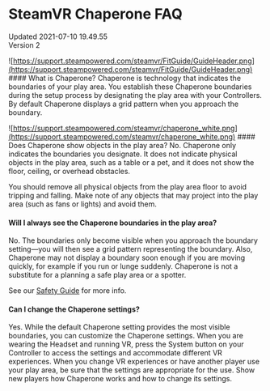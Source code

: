 # SteamVR Chaperone FAQ
Updated 2021-07-10 19.49.55  
Version 2  

![https://support.steampowered.com/steamvr/FitGuide/GuideHeader.png](https://support.steampowered.com/steamvr/FitGuide/GuideHeader.png)  #### What is Chaperone?
Chaperone is technology that indicates the boundaries of your play area. You establish these Chaperone boundaries during the setup process by designating the play area with your Controllers.  By default Chaperone displays a grid pattern when you approach the boundary.  
  
![https://support.steampowered.com/steamvr/chaperone_white.png](https://support.steampowered.com/steamvr/chaperone_white.png)  #### Does Chaperone show objects in the play area?
No. Chaperone only indicates the boundaries you designate. It does not indicate physical objects in the play area, such as a table or a pet, and it does not show the floor, ceiling, or overhead obstacles.  
  
You should remove all physical objects from the play area floor to avoid tripping and falling. Make note of any objects that may project into the play area (such as fans or lights) and avoid them.  
  
#### Will I always see the Chaperone boundaries in the play area? 
No. The boundaries only become visible when you approach the boundary setting—you will then see a grid pattern representing the boundary.  Also, Chaperone may not display a boundary soon enough if you are moving quickly, for example if you run or lunge suddenly. Chaperone is not a substitute for a planning a safe play area or a spotter.  
  
See our [Safety Guide](https://steamcdn-a.akamaihd.net/store/valve_index/ValveIndexSafetyAndMaintenanceInfo.pdf) for more info.  
  
#### Can I change the Chaperone settings?
Yes. While the default Chaperone setting provides the most visible boundaries, you can customize the Chaperone settings. When you are wearing the Headset and running VR, press the System button on your Controller to access the settings and accommodate different VR experiences. When you change VR experiences or have another player use your play area, be sure that the settings are appropriate for the use. Show new players how Chaperone works and how to change its settings.